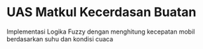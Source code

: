 # UAS Matkul Kecerdasan Buatan
Implementasi Logika Fuzzy dengan menghitung kecepatan mobil berdasarkan suhu dan kondisi cuaca
